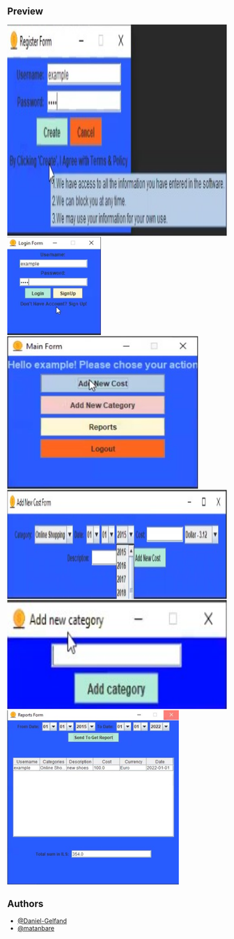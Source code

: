 
## Preview

<img src="/screenshots/register.jpg" alt = "CostManagerDesktopApplication" height="485">

<img src="/screenshots/login.jpg" alt = "CostManagerDesktopApplication" height="225">

<img src="/screenshots/mainmenu.jpg" alt = "CostManagerDesktopApplication" height="350">

<img src="/screenshots/addnewcost.jpg" alt = "CostManagerDesktopApplication" height="250">

<img src="/screenshots/AddNewCategory.jpg" alt = "CostManagerDesktopApplication" height="250">

<img src="/screenshots/Reports.jpg" alt = "CostManagerDesktopApplication" height="400">



## Authors

- [@Daniel-Gelfand](https://github.com/Daniel-Gelfand)
- [@matanbare](https://github.com/matanbare)

